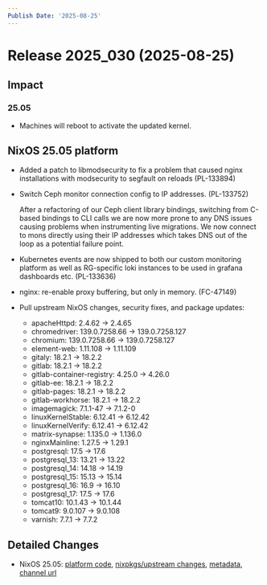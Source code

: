 ```yaml
---
Publish Date: '2025-08-25'
---
```



# Release 2025_030 (2025-08-25)

## Impact

### 25.05

- Machines will reboot to activate the updated kernel.


## NixOS 25.05 platform

- Added a patch to libmodsecurity to fix a problem that caused nginx installations with modsecurity to segfault on reloads (PL-133894)

- Switch Ceph monitor connection config to IP addresses. (PL-133752)

  After a refactoring of our Ceph client library bindings, switching from
  C-based bindings to CLI calls we are now more prone to any DNS issues
  causing problems when instrumenting live migrations. We now connect to
  mons directly using their IP addresses which takes DNS out of the loop
  as a potential failure point.

- Kubernetes events are now shipped to both our custom monitoring platform as well as RG-specific loki instances to be used in grafana dashboards etc. (PL-133636)

- nginx: re-enable proxy buffering, but only in memory. (FC-47149)

- Pull upstream NixOS changes, security fixes, and package updates:
    - apacheHttpd: 2.4.62 -> 2.4.65
    - chromedriver: 139.0.7258.66 -> 139.0.7258.127
    - chromium: 139.0.7258.66 -> 139.0.7258.127
    - element-web: 1.11.108 -> 1.11.109
    - gitaly: 18.2.1 -> 18.2.2
    - gitlab: 18.2.1 -> 18.2.2
    - gitlab-container-registry: 4.25.0 -> 4.26.0
    - gitlab-ee: 18.2.1 -> 18.2.2
    - gitlab-pages: 18.2.1 -> 18.2.2
    - gitlab-workhorse: 18.2.1 -> 18.2.2
    - imagemagick: 7.1.1-47 -> 7.1.2-0
    - linuxKernelStable: 6.12.41 -> 6.12.42
    - linuxKernelVerify: 6.12.41 -> 6.12.42
    - matrix-synapse: 1.135.0 -> 1.136.0
    - nginxMainline: 1.27.5 -> 1.29.1
    - postgresql: 17.5 -> 17.6
    - postgresql_13: 13.21 -> 13.22
    - postgresql_14: 14.18 -> 14.19
    - postgresql_15: 15.13 -> 15.14
    - postgresql_16: 16.9 -> 16.10
    - postgresql_17: 17.5 -> 17.6
    - tomcat10: 10.1.43 -> 10.1.44
    - tomcat9: 9.0.107 -> 9.0.108
    - varnish: 7.7.1 -> 7.7.2


## Detailed Changes

- NixOS 25.05: [platform code](https://github.com/flyingcircusio/fc-nixos/compare/7dbe31686d80b28cd3cb2a2cd233752b551a1fa4...e5610fa6bbf6ebd147cc85f6ad9314ec8c627667), [nixpkgs/upstream changes](https://github.com/flyingcircusio/nixpkgs/compare/2c4565ef552a5d7d1a63e25794d5938cab2677e1...7131cf8997667037e6f7fd1ce2a5aefe693cb157), [metadata](https://my.flyingcircus.io/releases/metadata/fc-25.05-production/2025_030), [channel url](https://hydra.flyingcircus.io/build/16731801/download/1/nixexprs.tar.xz)


